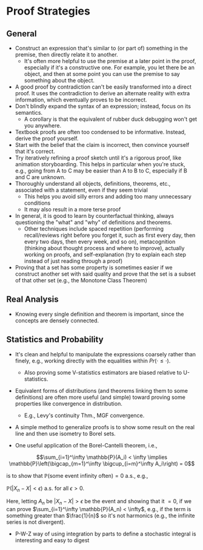 # Proof Strategies

## General

- Construct an expression that's similar to (or part of) something in the premise, then directly relate it to another.
  - It's often more helpful to use the premise at a later point in the proof, especially if it's a constructive one. For example, you let there be an object, and then at some point you can use the premise to say something about the object.
- A good proof by contradiction can't be easily transformed into a direct proof. It uses the contradiction to derive an alternate reality with extra information, which eventually proves to be incorrect.
- Don't blindly expand the syntax of an expression; instead, focus on its semantics.
  - A corollary is that the equivalent of rubber duck debugging won't get you anywhere.
- Textbook proofs are often too condensed to be informative. Instead, derive the proof yourself.
- Start with the belief that the claim is incorrect, then convince yourself that it's correct.
- Try iteratively refining a proof sketch until it's a rigorous proof, like animation storyboarding. This helps in particular when you're stuck, e.g., going from A to C may be easier than A to B to C, especially if B and C are unknown.
- Thoroughly understand all objects, definitions, theorems, etc., associated with a statement, even if they seem trivial
  - This helps you avoid silly errors and adding too many unnecessary conditions
  - It may also result in a more terse proof
- In general, it is good to learn by counterfactual thinking, always questioning the "what" and "why" of definitions and theorems.
  - Other techniques include spaced repetition (performing recall/reviews right before you forget it, such as first every day, then every two days, then every week, and so on), metacognition (thinking about thought process and where to improve), actually working on proofs, and self-explanation (try to explain each step instead of just reading through a proof)
- Proving that a set has some property is sometimes easier if we construct another set with said quality and prove that the set is a subset of that other set (e.g., the Monotone Class Theorem)

## Real Analysis

- Knowing every single definition and theorem is important, since the concepts are densely connected.

## Statistics and Probability

- It's clean and helpful to manipulate the expressions coarsely rather than finely, e.g., working directly with the equalities within $Pr(\cdot \leq \cdot)$. 
  - Also proving some V-statistics estimators are biased relative to U-statistics.
- Equivalent forms of distributions (and theorems linking them to some definitions) are often more useful (and simple) toward proving some properties like convergence in distribution.
  - E.g., Levy's continuity Thm., MGF convergence.

- A simple method to generalize proofs is to show some result on the real line and then use isometry to Borel sets.
- One useful application of the Borel-Cantelli theorem, i.e.,

$$\sum_{i=1}^\infty \mathbb{P}(A_i) < \infty \implies \mathbb{P}\left(\bigcap_{m=1}^\infty \bigcup_{i=m}^\infty A_i\right) = 0$$

is to show that $\mathbb{P}(\text{some event infinity often}) = 0$ a.s., e.g.,

$\mathbb{P}(|X_n - X | < \epsilon)$ a.s. for all $\epsilon > 0$.

Here, letting $A_n$ be $|X_n - X | > \epsilon$ be the event and showing that it $= 0$, if we can prove $\sum_{i=1}^\infty \mathbb{P}(A_n) < \infty$, e.g., if the term is something greater than $\frac{1}{n}$ so it's not harmonics (e.g., the infinite series is not divergent).

- P-W-Z way of using integration by parts to define a stochastic integral is interesting and easy to digest
